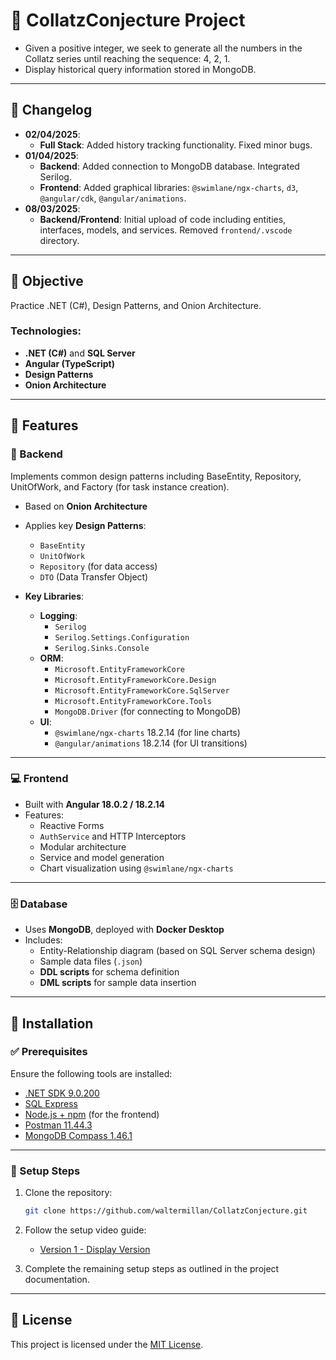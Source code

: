 # 📍 CollatzConjecture Project

- Given a positive integer, we seek to generate all the numbers in the Collatz series until reaching the sequence: 4, 2, 1.
- Display historical query information stored in MongoDB.

---

## 📅 Changelog

- **02/04/2025**:
  - **Full Stack**: Added history tracking functionality. Fixed minor bugs.
- **01/04/2025**:
  - **Backend**: Added connection to MongoDB database. Integrated Serilog. 
  - **Frontend**: Added graphical libraries: `@swimlane/ngx-charts`, `d3`, `@angular/cdk`, `@angular/animations`.
- **08/03/2025**:
  - **Backend/Frontend**: Initial upload of code including entities, interfaces, models, and services. Removed `frontend/.vscode` directory.

---

## 🎯 Objective

Practice .NET (C#), Design Patterns, and Onion Architecture.

### Technologies:

- **.NET (C#)** and **SQL Server**
- **Angular (TypeScript)**
- **Design Patterns**
- **Onion Architecture**

---

## 🚀 Features

### 🔧 Backend

Implements common design patterns including BaseEntity, Repository, UnitOfWork, and Factory (for task instance creation).

- Based on **Onion Architecture**
- Applies key **Design Patterns**:
  - `BaseEntity`
  - `UnitOfWork`
  - `Repository` (for data access)
  - `DTO` (Data Transfer Object)

- **Key Libraries**:
  - **Logging**:
    - `Serilog`
    - `Serilog.Settings.Configuration`
    - `Serilog.Sinks.Console`
  - **ORM**:
    - `Microsoft.EntityFrameworkCore`
    - `Microsoft.EntityFrameworkCore.Design`
    - `Microsoft.EntityFrameworkCore.SqlServer`
    - `Microsoft.EntityFrameworkCore.Tools`
    - `MongoDB.Driver` (for connecting to MongoDB)
  - **UI**:
    - `@swimlane/ngx-charts` 18.2.14 (for line charts)
    - `@angular/animations` 18.2.14 (for UI transitions)

---

### 💻 Frontend

- Built with **Angular 18.0.2 / 18.2.14**
- Features:
  - Reactive Forms
  - `AuthService` and HTTP Interceptors
  - Modular architecture
  - Service and model generation
  - Chart visualization using `@swimlane/ngx-charts`

---

### 🗄️ Database

- Uses **MongoDB**, deployed with **Docker Desktop**
- Includes:
  - Entity-Relationship diagram (based on SQL Server schema design)
  - Sample data files (`.json`)
  - **DDL scripts** for schema definition
  - **DML scripts** for sample data insertion

---

## 🧪 Installation

### ✅ Prerequisites

Ensure the following tools are installed:

- [.NET SDK 9.0.200](https://dotnet.microsoft.com/)
- [SQL Express](https://www.microsoft.com/es-es/sql-server/sql-server-downloads)
- [Node.js + npm](https://nodejs.org/) (for the frontend)
- [Postman 11.44.3](https://www.postman.com/downloads/)
- [MongoDB Compass 1.46.1](https://www.mongodb.com/try/download/compass)

---

### 🔧 Setup Steps

1. Clone the repository:
    ```bash
    git clone https://github.com/waltermillan/CollatzConjecture.git
    ```

2. Follow the setup video guide:
    - [Version 1 - Display Version](https://youtu.be/jPAvHBNRJhk)

3. Complete the remaining setup steps as outlined in the project documentation.

---

## 📄 License

This project is licensed under the [MIT License](LICENSE).
